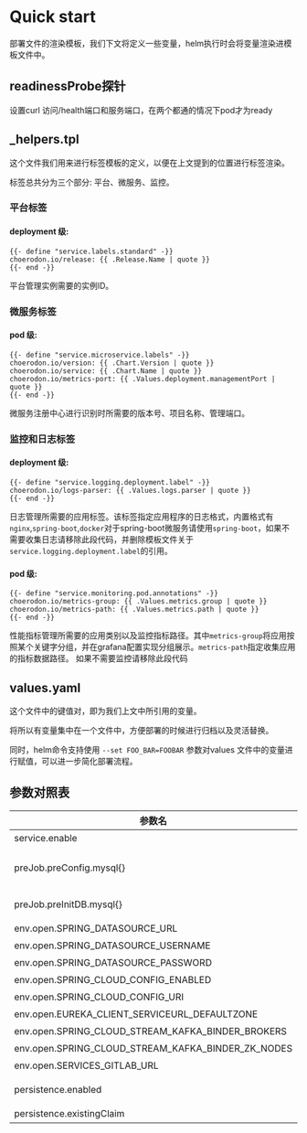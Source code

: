 # Quick start

部署文件的渲染模板，我们下文将定义一些变量，helm执行时会将变量渲染进模板文件中。

## readinessProbe探针

设置curl 访问/health端口和服务端口，在两个都通的情况下pod才为ready

## _helpers.tpl

这个文件我们用来进行标签模板的定义，以便在上文提到的位置进行标签渲染。

标签总共分为三个部分: 平台、微服务、监控。

### 平台标签

#### deployment 级:

```
{{- define "service.labels.standard" -}}
choerodon.io/release: {{ .Release.Name | quote }}
{{- end -}}
```
平台管理实例需要的实例ID。

### 微服务标签

#### pod 级:

```
{{- define "service.microservice.labels" -}}
choerodon.io/version: {{ .Chart.Version | quote }}
choerodon.io/service: {{ .Chart.Name | quote }}
choerodon.io/metrics-port: {{ .Values.deployment.managementPort | quote }}
{{- end -}}
```
微服务注册中心进行识别时所需要的版本号、项目名称、管理端口。

### 监控和日志标签

#### deployment 级:

```
{{- define "service.logging.deployment.label" -}}
choerodon.io/logs-parser: {{ .Values.logs.parser | quote }}
{{- end -}}
```
日志管理所需要的应用标签。该标签指定应用程序的日志格式，内置格式有`nginx`,`spring-boot`,`docker`对于spring-boot微服务请使用`spring-boot`，如果不需要收集日志请移除此段代码，并删除模板文件关于`service.logging.deployment.label`的引用。

#### pod 级:

```
{{- define "service.monitoring.pod.annotations" -}}
choerodon.io/metrics-group: {{ .Values.metrics.group | quote }}
choerodon.io/metrics-path: {{ .Values.metrics.path | quote }}
{{- end -}}
```
性能指标管理所需要的应用类别以及监控指标路径。其中`metrics-group`将应用按照某个关键字分组，并在grafana配置实现分组展示。`metrics-path`指定收集应用的指标数据路径。
如果不需要监控请移除此段代码

## values.yaml

这个文件中的键值对，即为我们上文中所引用的变量。

将所以有变量集中在一个文件中，方便部署的时候进行归档以及灵活替换。

同时，helm命令支持使用 `--set FOO_BAR=FOOBAR` 参数对values 文件中的变量进行赋值，可以进一步简化部署流程。


## 参数对照表

参数名 | 含义 
--- |  --- 
service.enable|是否创建service
preJob.preConfig.mysql{}|初始化配置所需manager_service数据库信息
preJob.preInitDB.mysql{}|初始化数据库所需数据库信息
env.open.SPRING_DATASOURCE_URL|数据库链接地址
env.open.SPRING_DATASOURCE_USERNAME|数据库用户名
env.open.SPRING_DATASOURCE_PASSWORD|数据库密码
env.open.SPRING_CLOUD_CONFIG_ENABLED|启用配置中心
env.open.SPRING_CLOUD_CONFIG_URI|配置中心地址
env.open.EUREKA_CLIENT_SERVICEURL_DEFAULTZONE|注册服务地址
env.open.SPRING_CLOUD_STREAM_KAFKA_BINDER_BROKERS|kafka地址
env.open.SPRING_CLOUD_STREAM_KAFKA_BINDER_ZK_NODES|zookeeper地址
env.open.SERVICES_GITLAB_URL|gitlab地址
persistence.enabled|是否启用持久化存储
persistence.existingClaim|绑定的pvc名称
